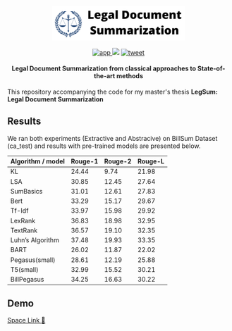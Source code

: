 <p align="center">
    <br>
    <img src="https://github.com/d0r1h/LegSum/blob/main/assets/LegSum.png" width="300"/>
    <br>
<p>

<p align="center">
    <a href="https://huggingface.co/spaces/d0r1h/LegSum">
    <img alt="app" src="https://img.shields.io/website?down_color=red&down_message=offline&up_color=yello&up_message=onine&url=https%3A%2F%2Fhuggingface.co%2Fspaces%2Fd0r1h%2FLegSum">
    </a>
    <a href="https://hits.seeyoufarm.com"><img src="https://hits.seeyoufarm.com/api/count/incr/badge.svg?url=https%3A%2F%2Fgithub.com%2Fd0r1h%2FLegSum&count_bg=%2379C83D&title_bg=%23555555&icon=&icon_color=%23E7E7E7&title=hits&edge_flat=false"/></a>
    <a href="https://twitter.com/intent/tweet?text=Legal Document Summarization text:&url=https%3A%2F%2Fgithub.com%2Fd0r1h%2FSAR%2F">
    <img alt="tweet" src="https://img.shields.io/twitter/url?url=https%3A%2F%2Fgithub.com%2Fd0r1h%2FSAR%2F">
    </a>
  </p>  
  
  
<h4 align="center">
    <p> Legal Document Summarization from classical approaches to State-of-the-art methods</p>
</h4>


This repository accompanying the code for my master's thesis <b>LegSum: Legal Document Summarization</b>




## Results 

We ran both experiments (Extractive and Abstracive) on BillSum Dataset (ca_test) and results with pre-trained models are presented below.

| Algorithm / model | Rouge-1 | Rouge-2 | Rouge-L|
| ---- | ---- | ---- | ----|
| KL			      |	 24.44 | 9.74	| 21.98 |
| LSA 	              |	 30.85 | 12.45	| 27.64 |
| SumBasics	      |	 31.01 | 12.61	| 27.83 |
| Bert  		      |	 33.29 | 15.17	| 29.67 |
| Tf-Idf 		      |	 33.97 | 15.98	| 29.92 |
| LexRank 	      |  36.83 | 18.98  | 32.95 |  
| TextRank 	      |  36.57 | 19.10  | 32.35 |
| Luhn’s Algorithm  |  37.48 | 19.93  | 33.35 |
| BART		      |	 26.02  | 11.87  | 22.02 |
| Pegasus(small)   |  28.61  | 12.19  | 25.88 |
| T5(small)             | 32.99   | 15.52  | 30.21 |
| BillPegasus         | 34.25   | 16.63  | 30.22 |



## Demo

[Space Link 🤗](https://huggingface.co/spaces/d0r1h/LegSum)
